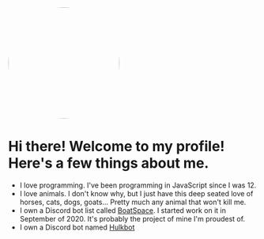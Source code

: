 <img src="https://fhgdev.is-inside.me/ohGNPmmk.png"  style="border-radius:100%;" width=225px height=225px>

# Hi there! Welcome to my profile! Here's a few things about me.
- I love programming. I've been programming in JavaScript since I was 12.
- I love animals. I don't know why, but I just have this deep seated love of horses, cats, dogs, goats... Pretty much any animal that won't kill me.
- I own a Discord bot list called [BoatSpace](https://boatspace.xyz/). I started work on it in September of 2020. It's probably the project of mine I'm proudest of.
- I own a Discord bot named [Hulkbot](https://boatspace.xyz/bots/294194506113220608)
